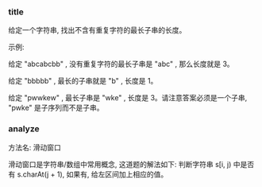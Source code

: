 ### title

给定一个字符串, 找出不含有重复字符的最长子串的长度。

示例:

给定 "abcabcbb" , 没有重复字符的最长子串是 "abc" , 那么长度就是 3。

给定 "bbbbb" , 最长的子串就是 "b" , 长度是 1。

给定 "pwwkew" , 最长子串是 "wke" , 长度是 3。请注意答案必须是一个子串, "pwke" 是子序列而不是子串。

### analyze

方法名: 滑动窗口

滑动窗口是字符串/数组中常用概念, 这道题的解法如下: 判断字符串 s[i, j) 中是否有 s.charAt(j + 1), 如果有, 给左区间加上相应的值。